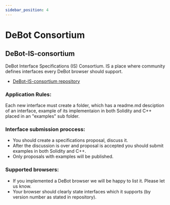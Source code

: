 ```yaml
---
sidebar_position: 4
---
```


# DeBot Consortium

## DeBot-IS-consortium

DeBot Interface Specifications (IS) Consortium. IS a place where community defines interfaces every DeBot browser should support.

- [DeBot-IS-consortium repository](https://github.com/tonlabs/DeBot-IS-consortium)

### Application Rules:

Each new interface must create a folder, which has a readme.md desciption of an interface, example of its implementaion in both Solidity and C++ placed in an "examples" sub folder.

### Interface submission proccess:

- You should create a specifications proposal, discuss it.
- After the discussion is over and proposal is accepted you should submit examples in both Solidity and C++.
- Only proposals with examples will be published.

### Supported browsers:

- If you implemented a DeBot browser we will be happy to list it. Please let us know.
- Your browser should clearly state interfaces which it supports (by version number as stated in repository).